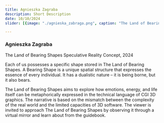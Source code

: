 ```yaml
---
title: Agnieszka Zagraba
description: Short Description 
date: 10/10/2024 
slider: [{image: "./agnieska_zabraga.png", caption: "The Land of Bearing Shapes"},]

---
```


### Agnieszka Zagraba
The Land of Bearing Shapes
Speculative Reality Concept, 2024


Each of us possesses a specific shape stored in The Land of Bearing Shapes. A Bearing Shape is a unique spatial structure that expresses the essence of every individual. It has a dualistic nature – it is being borne, but it also bears.
 
The Land of Bearing Shapes aims to explore how emotions, energy, and life itself can be metaphorically expressed in the technical language of CGI 3D graphics. The narrative is based on the mismatch between the complexity of the real world and the limited capacities of 3D software. The viewer is invited to approach The Land of Bearing Shapes by observing it through a virtual mirror and learn about from the guidebook.